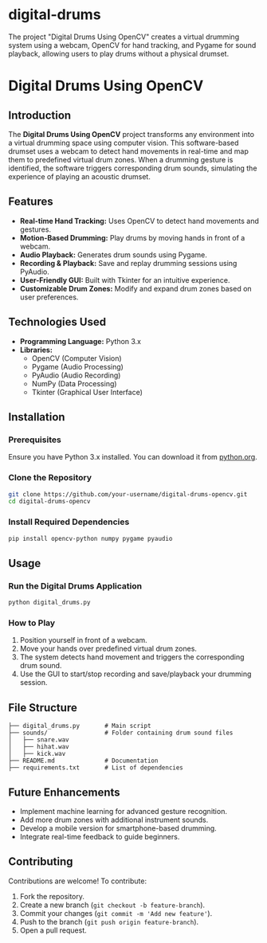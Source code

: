 # digital-drums
The project "Digital Drums Using OpenCV" creates a virtual drumming system using a webcam, OpenCV for hand tracking, and Pygame for sound playback, allowing users to play drums without a physical drumset.
# Digital Drums Using OpenCV

## Introduction
The **Digital Drums Using OpenCV** project transforms any environment into a virtual drumming space using computer vision. This software-based drumset uses a webcam to detect hand movements in real-time and map them to predefined virtual drum zones. When a drumming gesture is identified, the software triggers corresponding drum sounds, simulating the experience of playing an acoustic drumset.

## Features
- **Real-time Hand Tracking:** Uses OpenCV to detect hand movements and gestures.
- **Motion-Based Drumming:** Play drums by moving hands in front of a webcam.
- **Audio Playback:** Generates drum sounds using Pygame.
- **Recording & Playback:** Save and replay drumming sessions using PyAudio.
- **User-Friendly GUI:** Built with Tkinter for an intuitive experience.
- **Customizable Drum Zones:** Modify and expand drum zones based on user preferences.

## Technologies Used
- **Programming Language:** Python 3.x
- **Libraries:**
  - OpenCV (Computer Vision)
  - Pygame (Audio Processing)
  - PyAudio (Audio Recording)
  - NumPy (Data Processing)
  - Tkinter (Graphical User Interface)

## Installation
### Prerequisites
Ensure you have Python 3.x installed. You can download it from [python.org](https://www.python.org/downloads/).

### Clone the Repository
```bash
git clone https://github.com/your-username/digital-drums-opencv.git
cd digital-drums-opencv
```

### Install Required Dependencies
```bash
pip install opencv-python numpy pygame pyaudio
```

## Usage
### Run the Digital Drums Application
```bash
python digital_drums.py
```

### How to Play
1. Position yourself in front of a webcam.
2. Move your hands over predefined virtual drum zones.
3. The system detects hand movement and triggers the corresponding drum sound.
4. Use the GUI to start/stop recording and save/playback your drumming session.

## File Structure
```
├── digital_drums.py       # Main script
├── sounds/                # Folder containing drum sound files
│   ├── snare.wav
│   ├── hihat.wav
│   ├── kick.wav
├── README.md              # Documentation
├── requirements.txt       # List of dependencies
```

## Future Enhancements
- Implement machine learning for advanced gesture recognition.
- Add more drum zones with additional instrument sounds.
- Develop a mobile version for smartphone-based drumming.
- Integrate real-time feedback to guide beginners.

## Contributing
Contributions are welcome! To contribute:
1. Fork the repository.
2. Create a new branch (`git checkout -b feature-branch`).
3. Commit your changes (`git commit -m 'Add new feature'`).
4. Push to the branch (`git push origin feature-branch`).
5. Open a pull request.



